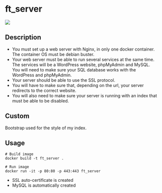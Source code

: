 # ft_server

<img src="https://github.com/itsnotLonee/ft_server/blob/master/srcs/img/screenshot.png">

## Description
  - You must set up a web server with Nginx, in only one docker container. The
container OS must be debian buster.
  - Your web server must be able to run several services at the same time. The services
will be a WordPress website, phpMyAdmin and MySQL. You will need to make
sure your SQL database works with the WordPress and phpMyAdmin.
  - Your server should be able to use the SSL protocol.
  - You will have to make sure that, depending on the url, your server redirects to the
correct website.
  - You will also need to make sure your server is running with an index that must be
able to be disabled.

## Custom

Bootstrap used for the style of my index.

## Usage

```shell
# Build image
docker build -t ft_server .

# Run image
docker run -it -p 80:80 -p 443:443 ft_server
```
* SSL auto-certificate is created
* MySQL is automatically created
